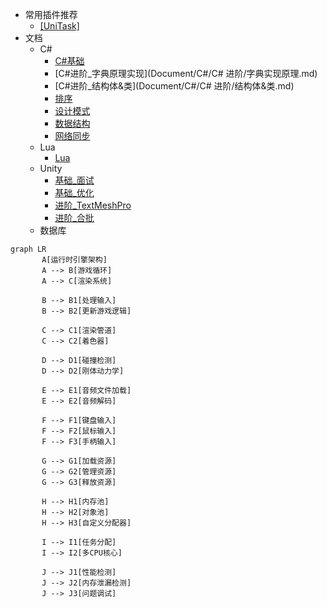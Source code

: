 - 常用插件推荐
  - [[UniTask]](https://github.com/Cysharp/UniTask.git?path=src/UniTask/Assets/Plugins/UniTask)
- 文档
  - C#
    - [C#基础](Document/C#/C#基础.md)
    - [C#进阶_字典原理实现](Document/C#/C# 进阶/字典实现原理.md)
    - [C#进阶_结构体&类](Document/C#/C# 进阶/结构体&类.md)
    - [排序](Document/C#/排序.md)
    - [设计模式](Document/C#/设计模式.md)
    - [数据结构](Document/C#/数据结构.md)
    - [网络同步](Document/C#/网络同步.md)
  - Lua
    - [Lua](Document/Lua/Lua.md)
  - Unity
    - [基础_面试](Document/基础_面试.md)
    - [基础_优化](Document/基础_优化.md)
    - [进阶_TextMeshPro](Document/进阶_TextMeshPro.md)
    - [进阶_合批](Document/进阶_合批.md)
  - 数据库



```mermaid
graph LR
       A[运行时引擎架构] 
       A --> B[游戏循环]
       A --> C[渲染系统]
   
       B --> B1[处理输入]
       B --> B2[更新游戏逻辑]
   
       C --> C1[渲染管道]
       C --> C2[着色器]
   
       D --> D1[碰撞检测]
       D --> D2[刚体动力学]
   
       E --> E1[音频文件加载]
       E --> E2[音频解码]
   
       F --> F1[键盘输入]
       F --> F2[鼠标输入]
       F --> F3[手柄输入]
   
       G --> G1[加载资源]
       G --> G2[管理资源]
       G --> G3[释放资源]
   
       H --> H1[内存池]
       H --> H2[对象池]
       H --> H3[自定义分配器]
   
       I --> I1[任务分配]
       I --> I2[多CPU核心]
   
       J --> J1[性能检测]
       J --> J2[内存泄漏检测]
       J --> J3[问题调试]
```


